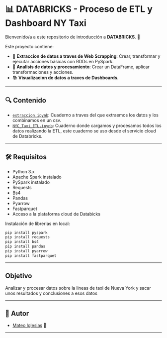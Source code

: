 # 📊 DATABRICKS - Proceso de ETL y Dashboard NY Taxi

Bienvenido/a a este repositorio de introducción a **DATABRICKS**. 🚀

Este proyecto contiene:

- 🧪 **Extraccion de datos a traves de Web Scrapping**: Crear, transformar y ejecutar acciones básicas con RDDs en PySpark.
- 🧪 **Analisis de datos y procesamiento**: Crear un DataFrame, aplicar transformaciones y acciones.
- 📚 **Visualizacion de datos a traves de Dashboards**.

---

## 🔍 Contenido

- [`extraccion.ipynb`](./extraccion.ipynb): Cuaderno a traves del que extraemos los datos y los combinamos en un csv.
- [`NYC_Taxi_ETL.ipynb`](./NYC_Taxi_ETL.ipynb): Cuaderno donde cargamos y procesamos todos los datos realizando la ETL, este cuaderno se uso desde el servicio cloud de Databricks.

---

## 🛠️ Requisitos

- Python 3.x
- Apache Spark instalado
- PySpark instalado
- Requests
- Bs4
- Pandas
- Pyarrow
- Fastparquet
- Acceso a la plataforma cloud de Databicks

Instalación de librerias en local:

```bash
pip install pyspark
pip install requests
pip install bs4
pip install pandas
pip install pyarrow
pip install fastparquet
```

---

## Objetivo

Analizar y procesar datos sobre la lineas de taxi de Nueva York y sacar unos resultados y conclusiones a esos datos

---

## 📘 Autor

- [Mateo Iglesias](https://github.com/mateorzan)  👤

---
